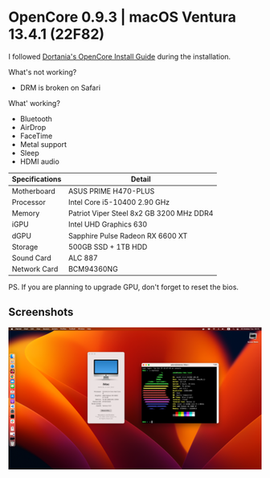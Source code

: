 # OpenCore 0.9.3 | macOS Ventura 13.4.1 (22F82)

I followed [Dortania's OpenCore Install Guide](https://dortania.github.io/OpenCore-Install-Guide/prerequisites.html) during the installation.


What's not working?

- DRM is broken on Safari

What' working?

- Bluetooth
- AirDrop
- FaceTime
- Metal support
- Sleep
- HDMI audio

| Specifications | Detail                                   |
| -------------- | ---------------------------------------- |
| Motherboard    | ASUS PRIME H470-PLUS                     |
| Processor      | Intel Core i5-10400 2.90 GHz             |
| Memory         | Patriot Viper Steel 8x2 GB 3200 MHz DDR4 |
| iGPU           | Intel UHD Graphics 630                   |
| dGPU           | Sapphire Pulse Radeon RX 6600 XT         |
| Storage        | 500GB SSD + 1TB HDD                      |
| Sound Card     | ALC 887                                  |
| Network Card   | BCM94360NG                               |

PS. If you are planning to upgrade GPU, don't forget to reset the bios.

## Screenshots

![](./images/ss_ventura.png)
